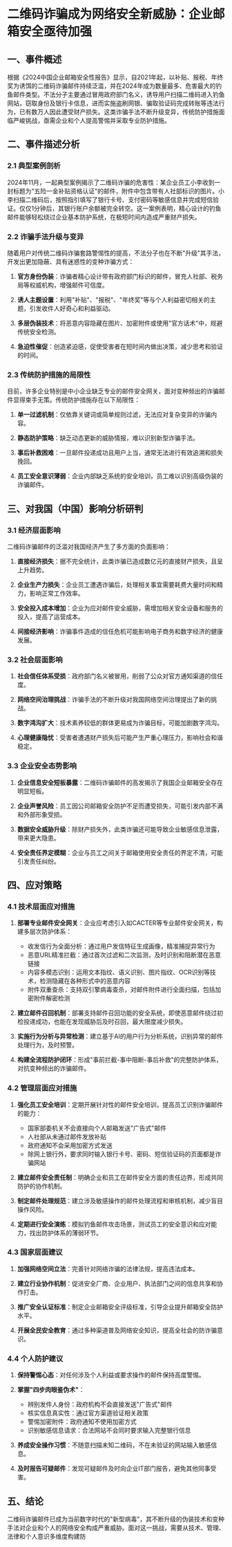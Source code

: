  # 二维码诈骗成为网络安全新威胁：企业邮箱安全亟待加强

## 一、事件概述

根据《2024中国企业邮箱安全性报告》显示，自2021年起，以补贴、报税、年终奖为诱饵的二维码诈骗邮件持续泛滥，并在2024年成为数量最多、危害最大的钓鱼邮件类型。不法分子主要通过冒用政府部门名义，诱导用户扫描二维码进入钓鱼网站，窃取身份及银行卡信息，进而实施盗刷网银、骗取验证码完成转账等违法行为，已有数万人因此遭受财产损失。这类诈骗手法不断升级变异，传统防护措施面临严峻挑战，亟需企业和个人提高警惕并采取专业防护措施。

## 二、事件描述分析

### 2.1 典型案例剖析

2024年11月，一起典型案例揭示了二维码诈骗的危害性：某企业员工小李收到一封标题为"五险一金补贴资格认证"的邮件，附件中包含带有人社部标识的图片。小李扫描二维码后，按照指引填写了银行卡号、支付密码等敏感信息并完成短信验证。仅仅1分钟后，其银行账户余额被完全转空。这一案例表明，精心设计的钓鱼邮件能够轻松绕过企业基本防护系统，在极短时间内造成严重财产损失。

### 2.2 诈骗手法升级与变异

随着用户对传统二维码诈骗套路警惕性的提高，不法分子也在不断"升级"其手法，开发出更加隐蔽、具有迷惑性的变种诈骗方式：

1. **官方身份伪装**：诈骗者精心设计带有政府部门标识的邮件，冒充人社部、税务局等权威机构，增强邮件可信度。
   
2. **诱人主题设置**：利用"补贴"、"报税"、"年终奖"等与个人利益密切相关的主题，引发收件人好奇心和利益驱动。
   
3. **多层伪装技术**：将恶意内容隐藏在图片、加密附件或使用"官方话术"中，规避传统安全检测。
   
4. **急迫性催促**：创造紧迫感，促使受害者在短时间内做出决策，减少思考和验证的时间。

### 2.3 传统防护措施的局限性

目前，许多企业特别是中小企业缺乏专业的邮件安全网关，面对变种频出的诈骗邮件显得束手无策。传统防护措施存在以下局限性：

1. **单一过滤机制**：仅依靠关键词或简单规则过滤，无法应对复杂变异的诈骗内容。
   
2. **静态防护策略**：缺乏动态更新的威胁情报，难以识别新型诈骗手法。
   
3. **事后补救困难**：一旦邮件投递成功且用户上当，通常无法进行有效追溯和损失挽回。
   
4. **员工安全意识薄弱**：企业内部缺乏系统的安全培训，员工难以识别高级伪装的诈骗邮件。

## 三、对我国（中国）影响分析研判

### 3.1 经济层面影响

二维码诈骗邮件的泛滥对我国经济产生了多方面的负面影响：

1. **直接经济损失**：据不完全统计，此类诈骗已造成数亿元的直接财产损失，且呈上升趋势。
   
2. **企业生产力损失**：企业员工遭遇诈骗后，处理相关事宜需要耗费大量时间和精力，影响正常工作效率。
   
3. **安全投入成本增加**：企业为应对邮件安全威胁，需增加相关安全设备和服务的投入，提高了运营成本。
   
4. **间接经济影响**：诈骗事件造成的信任危机可能影响电子商务和数字经济的健康发展。

### 3.2 社会层面影响

1. **社会信任体系受损**：政府部门名义被冒用，削弱了公众对官方通知渠道的信任度。
   
2. **网络空间治理挑战**：诈骗手法的不断升级对我国网络空间治理提出了新的挑战。
   
3. **数字鸿沟扩大**：技术素养较低的群体更易成为诈骗目标，可能加剧数字鸿沟。
   
4. **心理健康隐忧**：受害者遭遇财产损失后可能产生严重心理压力，影响社会和谐稳定。

### 3.3 企业安全态势影响

1. **企业信息安全短板暴露**：二维码诈骗邮件的高发揭示了我国企业邮箱安全存在明显短板。
   
2. **企业声誉风险**：员工因公司邮箱安全防护不足而遭受损失，可能引发内部不满和外部形象受损。
   
3. **数据安全威胁升级**：除财产损失外，此类诈骗还可能导致企业敏感信息泄露，带来更大隐患。
   
4. **安全责任界定模糊**：企业与员工之间关于邮箱使用安全责任的界定不清，可能引发责任纠纷。

## 四、应对策略

### 4.1 技术层面应对措施

1. **部署专业邮件安全网关**：企业应考虑引入如CACTER等专业邮件安全网关，构建多层次防护体系：
   - 收发信行为全面分析：通过用户发信特征生成画像，精准捕捉异常行为
   - 恶意URL精准拦截：通过首次过滤和二次监测，及时识别和阻断潜在恶意链接
   - 内容多模态识别：运用文本指纹、语义识别、图片指纹、OCR识别等技术，检测隐藏在各种形式中的恶意内容
   - 附件双重查杀：支持双引擎病毒查杀，对邮件附件进行全面扫描，包括加密附件解密检测

2. **建立邮件召回机制**：部署支持邮件召回功能的安全系统，即使恶意邮件绕过初检投递成功，也能在发现威胁后及时召回，最大限度减少损失。

3. **实施行为分析与异常检测**：建立基于AI的用户行为分析系统，识别异常的邮件处理行为，及时预警。

4. **构建全流程防护闭环**：形成"事前拦截-事中阻断-事后补救"的完整防护体系，对抗变种频出的诈骗邮件。

### 4.2 管理层面应对措施

1. **强化员工安全培训**：定期开展针对性的邮件安全培训，提高员工识别诈骗邮件的能力：
   - 国家部委机关不会直接向个人邮箱发送"广告式"邮件
   - 人社部从未通过邮件发放补贴
   - 政府通知不会采用加密方式发送
   - 除网上银行外，要求同时输入银行卡号、密码、短信验证码的页面都是诈骗网站

2. **建立邮件安全责任制**：明确企业和员工在邮件安全方面的责任边界，形成共同防护的协作机制。

3. **制定邮件处理规范**：建立涉及敏感操作的邮件处理流程和审核机制，减少盲目操作风险。

4. **定期进行安全演练**：模拟钓鱼邮件攻击场景，测试员工的安全意识和应对能力，找出防护体系的薄弱环节。

### 4.3 国家层面建议

1. **加强网络空间立法**：完善针对网络诈骗的法律法规，提高违法成本。

2. **建立行业协作机制**：促进安全厂商、企业用户、执法部门之间的信息共享和协作打击。

3. **推广安全认证标准**：制定企业邮箱安全评级标准，引导企业提升邮箱安全防护水平。

4. **开展全民安全教育**：通过多种渠道普及网络安全知识，提高全社会的防诈骗意识。

### 4.4 个人防护建议

1. **保持警惕心态**：对任何涉及个人利益或要求操作的邮件保持高度警惕。

2. **掌握"四步肉眼鉴伪术"**：
   - 辨别发件人身份：政府机构不会直接发送"广告式"邮件
   - 核实信息真实性：通过官方渠道验证相关政策
   - 警惕加密附件：政府通知不使用加密方式
   - 识别敏感信息请求：合法网站不会同时要求输入完整银行信息

3. **养成安全操作习惯**：不随意扫描未知二维码，不在未验证的网站输入敏感信息。

4. **及时报告可疑邮件**：发现可疑邮件及时向企业IT部门报告，避免其他同事受害。

## 五、结论

二维码诈骗邮件已成为当前数字时代的"新型病毒"，其不断升级的伪装技术和变种手法对企业和个人的网络安全构成严重威胁。面对这一挑战，需要从技术、管理、法律和个人意识多维度构建防